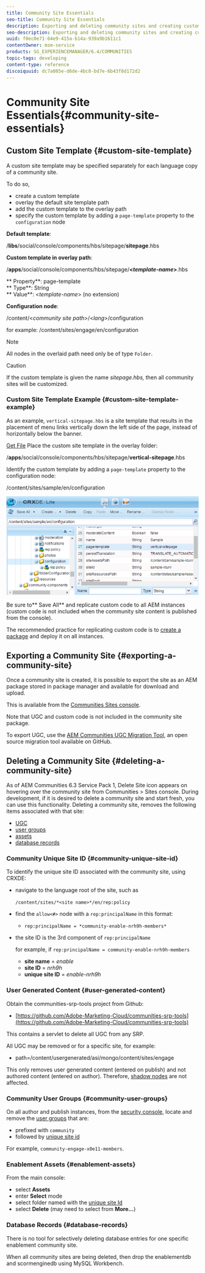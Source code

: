 ```yaml
---
title: Community Site Essentials
seo-title: Community Site Essentials
description: Exporting and deleting community sites and creating custom site templates
seo-description: Exporting and deleting community sites and creating custom site templates
uuid: f0ec0e71-64e9-415a-b14a-939a9b1611c1
contentOwner: msm-service
products: SG_EXPERIENCEMANAGER/6.4/COMMUNITIES
topic-tags: developing
content-type: reference
discoiquuid: dc7a085e-d6de-4bc8-bd7e-6b43f8d172d2
---
```


# Community Site Essentials{#community-site-essentials}

## Custom Site Template {#custom-site-template}

A custom site template may be specified separately for each language copy of a community site.

To do so,

* create a custom template
* overlay the default site template path
* add the custom template to the overlay path
* specify the custom template by adding a `page-template` property to the `configuration` node

**Default template**:

/**libs**/social/console/components/hbs/sitepage/**sitepage**.hbs

**Custom template in overlay path**:

/**apps**/social/console/components/hbs/sitepage/**&lt;*template-name*&gt;**.hbs

** Property**: page-template  
** Type**: String  
** Value**: &lt;*template-name*&gt; (no extension)

**Configuration node**:

/content/&lt;*community site path*&gt;/&lt;*lang*&gt;/configuration

for example: /content/sites/engage/en/configuration

>[!NOTE]
>
>All nodes in the overlaid path need only be of type `Folder`.

>[!CAUTION]
>
>If the custom template is given the name *sitepage.hbs,* then all community sites will be customized.

### Custom Site Template Example {#custom-site-template-example}

As an example, `vertical-sitepage.hbs` is a site template that results in the placement of menu links vertically down the left side of the page, instead of horizontally below the banner.

[Get File](assets/vertical-sitepage.hbs)
Place the custom site template in the overlay folder:

/**apps**/social/console/components/hbs/sitepage/**vertical-sitepage**.hbs

Identify the custom template by adding a `page-template` property to the configuration node:

/content/sites/sample/en/configuration

![chlimage_1-80](assets/chlimage_1-80.png)

Be sure to** Save All** and replicate custom code to all AEM instances (custom code is not included when the community site content is published from the console).

The recommended practice for replicating custom code is to [create a package](/help/sites-administering/package-manager.md#creating-a-new-package) and deploy it on all instances.

## Exporting a Community Site {#exporting-a-community-site}

Once a community site is created, it is possible to export the site as an AEM package stored in package manager and available for download and upload.

This is available from the [Communities Sites console](/help/communities/sites-console.md#exporting-the-site).

Note that UGC and custom code is not included in the community site package.

To export UGC, use the [AEM Communities UGC Migration Tool](https://github.com/Adobe-Marketing-Cloud/communities-ugc-migration), an open source migration tool available on GitHub.

## Deleting a Community Site {#deleting-a-community-site}

As of AEM Communities 6.3 Service Pack 1, Delete Site icon appears on hovering over the community site from Communities &gt; Sites console. During development, if it is desired to delete a community site and start fresh, you can use this functionality. Deleting a community site, removes the following items associated with that site:

* [UGC](#user-generated-content)
* [user groups](#community-user-groups)
* [assets](#enablement-assets)
* [database records](#database-records)

### Community Unique Site ID {#community-unique-site-id}

To identify the unique site ID associated with the community site, using CRXDE:

* navigate to the language root of the site, such as

  `/content/sites/*<site name>*/en/rep:policy`

* find the `allow<#>` node with a `rep:principalName` in this format:

    * `rep:principalName = *community-enable-nrh9h-members*`

* the site ID is the 3rd component of `rep:principalName`

  for example, if `rep:principalName = community-enable-nrh9h-members`

    * **site name** = *enable*
    * **site ID** = *nrh9h*
    * **unique site ID** = *enable-nrh9h*

### User Generated Content {#user-generated-content}

Obtain the communities-srp-tools project from Github:

* [https://github.com/Adobe-Marketing-Cloud/communities-srp-tools](https://github.com/Adobe-Marketing-Cloud/communities-srp-tools)

This contains a servlet to delete all UGC from any SRP.

All UGC may be removed or for a specific site, for example:

* path=/content/usergenerated/asi/mongo/content/sites/engage

This only removes user generated content (entered on publish) and not authored content (entered on author). Therefore, [shadow nodes](/help/communities/srp.md#shadownodes) are not affected.

### Community User Groups {#community-user-groups}

On all author and publish instances, from the [security console](/help/sites-administering/security.md), locate and remove the [user groups](/help/communities/users.md) that are:

* prefixed with `community`
* followed by [unique site id](#community-unique-site-id)

For example, `community-engage-x0e11-members`.

### Enablement Assets {#enablement-assets}

From the main console:

* select **Assets**
* enter **Select** mode
* select folder named with the [unique site Id](#community-unique-site-id)
* select **Delete** (may need to select from **More...**)

### Database Records {#database-records}

There is no tool for selectively deleting database entries for one specific enablement community site.

When all community sites are being deleted, then drop the enablementdb and scormenginedb using MySQL Workbench.
